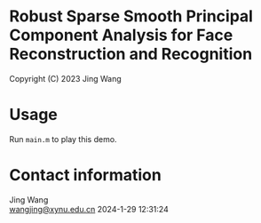# Robust Sparse Smooth Principal Component Analysis for Face Reconstruction and Recognition
Copyright (C) 2023 Jing Wang

# Usage
Run `main.m` to play this demo. 

# Contact information
Jing Wang  
wangjing@xynu.edu.cn
2024-1-29 12:31:24
